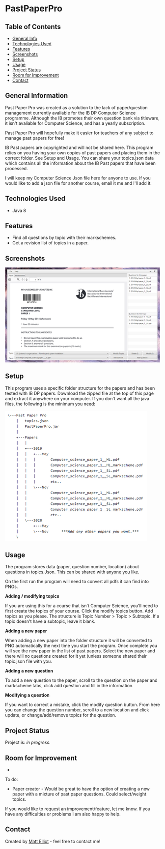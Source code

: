 # PastPaperPro

## Table of Contents
* [General Info](#general-information)
* [Technologies Used](#technologies-used)
* [Features](#features)
* [Screenshots](#screenshots)
* [Setup](#setup)
* [Usage](#usage)
* [Project Status](#project-status)
* [Room for Improvement](#room-for-improvement)
* [Contact](#contact)


## General Information
Past Paper Pro was created as a solution to the lack of paper/question management currently avaliable for the IB DP Computer Science programme. Although the IB promotes their own question bank via titleware, it isn't avaliable for Computer Science, and has a yearly subscription.

Past Paper Pro will hopefully make it easier for teachers of any subject to manage past papers for free!

IB Past papers are copyrighted and will not be shared here. This program relies on you having your own copies of past papers and placing them in the correct folder. See Setup and Usage. You can share your topics.json data which contains all the information about the IB Past papers that have been processed.

I will keep my Computer Science Json file here for anyone to use. If you would like to add a json file for another course, email it me and I'll add it.

## Technologies Used
- Java 8


## Features
- Find all questions by topic with their markschemes.
- Get a revision list of topics in a paper.


## Screenshots
![Example screenshot](./images/ppp.png)


## Setup
This program uses a specific folder structure for the papers and has been tested with IB DP papers. 
Download the zipped file at the top of this page and extract it anywhere on your computer. If you don't want all the java files, the following is the minimum you need:

![Example screenshot](./images/FileStructure.png)

## Usage
The program stores data (paper, question number, location) about questions in topics.Json. This can be shared with anyone you like.

On the first run the program will need to convert all pdfs it can find into PNGs. 

**Adding / modifying topics**

If you are using this for a course that isn't Computer Science, you'll need to first create the topics of your course.
Click the modify topics button. Add topics as you please. The structure is Topic Number > Topic > Subtopic. If a topic doesn't have a subtopic, leave it blank. 

**Adding a new paper**

When adding a new paper into the folder structure it will be converted to PNG automatically the next time you start the program.
Once complete you will see the new paper in the list of past papers. Select the new paper and there will no questions created for it yet (unless someone shared their topic.json file with you.

**Adding a new question**

To add a new question to the paper, scroll to the question on the paper and markscheme tabs, click add question and fill in the information.

**Modifying a question**

If you want to correct a mistake, click the modify question button. From here you can change the question number, scroll to a new location and click update, or change/add/remove topics for the question.

## Project Status
Project is: _in progress_.

## Room for Improvement
- 

To do:
- Paper creator - Would be great to have the option of creating a new paper with a mixture of past paper questions. Could select/weight topics.

If you would like to request an improvement/feature, let me know. If you have any difficulties or problems I am also happy to help.

## Contact
Created by [Matt Elliot](bluishmatt@gmail.com) - feel free to contact me!
